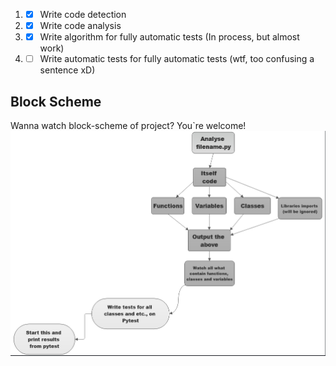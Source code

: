1. - [x] Write code detection
2. - [x] Write code analysis
3. - [x] Write algorithm for fully automatic tests (In process, but almost work)
4. - [ ] Write automatic tests for  fully automatic tests (wtf, too confusing a sentence xD)

## Block Scheme
Wanna watch block-scheme of project? You`re welcome!
![block scheme](./block_scheme/scheme_of_app.png)
